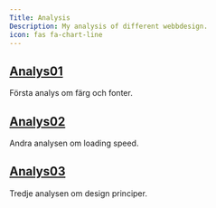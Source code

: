 ```yaml
---
Title: Analysis
Description: My analysis of different webbdesign.
icon: fas fa-chart-line
---
```



<div class="kmom-box">
    <a href="analysis/01_colors"><h2>Analys01</h2></a>
    <p>Första analys om färg och fonter.</p>
</div>

<div class="kmom-box">
    <a href="analysis/02_load"><h2>Analys02</h2></a>
    <p>Andra analysen om loading speed.</p>
</div>

<div class="kmom-box">
    <a href="analysis/03_design_principles"><h2>Analys03</h2></a>
    <p>Tredje analysen om design principer.</p>
</div>
